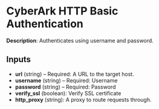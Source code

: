 # CyberArk HTTP Basic Authentication

**Description**: Authenticates using username and password.

## Inputs

- **url** (string) – Required: A URL to the target host.
- **username** (string) – Required: Username
- **password** (string) – Required: Password
- **verify_ssl** (boolean): Verify SSL certificate
- **http_proxy** (string): A proxy to route requests through.